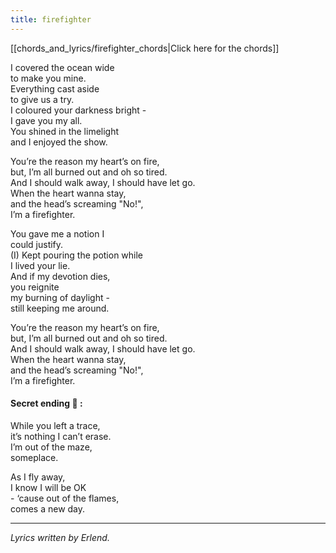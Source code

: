 ```yaml
---
title: firefighter
---
```


[[chords_and_lyrics/firefighter_chords|Click here for the chords]]

I covered the ocean wide</br>
to make you mine.</br>
Everything cast aside</br>
to give us a try.</br>
I coloured your darkness bright -</br>
I gave you my all.</br>
You shined in the limelight</br>
and I enjoyed the show.</br>

You’re the reason my heart’s on fire,</br>
but, I’m all burned out and oh so tired.</br>
And I should walk away, I should have let go.</br>
When the heart wanna stay,</br>
and the head’s screaming "No!",</br>
I’m a firefighter.</br>

You gave me a notion I</br>
could justify.</br>
(I) Kept pouring the potion while</br>
I lived your lie.</br>
And if my devotion dies,</br>
you reignite</br>
my burning of daylight -</br>
still keeping me around.</br>

You’re the reason my heart’s on fire,</br>
but, I’m all burned out and oh so tired.</br>
And I should walk away, I should have let go.</br>
When the heart wanna stay,</br>
and the head’s screaming "No!",</br>
I’m a firefighter.</br>

#### Secret ending 🤫 :

While you left a trace,</br>
it’s nothing I can’t erase.</br>
I’m out of the maze,</br>
someplace.</br>

As I fly away,</br>
I know I will be OK</br>
\- ‘cause out of the flames,</br>
comes a new day.</br>

---

_Lyrics written by Erlend._